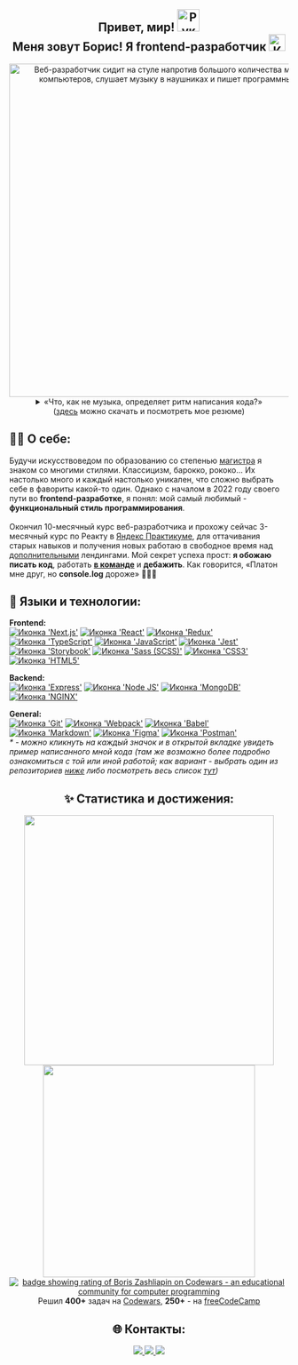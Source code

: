 <h2 align="center"><b>Привет, мир! <img src="https://emojipedia-us.s3.amazonaws.com/source/skype/289/victory-hand_270c-fe0f.png" width="40" alt="Рука в приветственном жесте">
<br>
  Меня зовут Борис! Я frontend-разработчик</b> <img src="https://i.pinimg.com/originals/a6/70/91/a67091c003173f3cd58801f345392dde.gif" alt="Кот, печатающий на клавиатуре ноутбука" width="30"></h2>
  
 <div align="center">
  <img src="https://media.tenor.com/qJ5evVs-_uUAAAAC/coding.gif" width="600" alt="Веб-разработчик сидит на стуле напротив большого количества мониторов компьютеров, слушает музыку в наушниках и пишет программный код">
  <br>
  <details><summary>&laquo;Что, как не музыка, определяет ритм написания кода?&raquo;</summary>
    
https://user-images.githubusercontent.com/108838349/215626451-8365718e-923b-46f3-861f-69494e9d5c49.mp4

  </details>
  (<a href="https://github.com/elrouss/elrouss/files/12128066/ZashliapinBD-frontend_ed21072023.pdf">здесь</a> можно скачать и посмотреть мое резюме)
</div>

<h2>🧘‍♂ О себе:</h2>
Будучи искусствоведом по образованию со степенью <a href="https://diploma.spbu.ru/gp/view?id=13325">магистра</a> я знаком со многими стилями. Классицизм, барокко, рококо... Их настолько много и каждый настолько уникален, что сложно выбрать себе в фавориты какой-то один. Однако с началом в 2022 году своего пути во <b>frontend-разработке</b>, я понял: мой самый любимый - <b>функциональный стиль программирования</b>.
<br>
<br>
Окончил 10-месячный курс веб-разработчика и прохожу сейчас 3-месячный курс по Реакту в <a href="https://practicum.yandex.ru/web/">Яндекс Практикуме</a><!--прохожу параллельно онлайн-курс &laquo;JavaScript/Front-end&raquo; от сообщества <a href="https://rs.school/">The Rolling Scopes</a> -->, для оттачивания старых навыков и получения новых работаю в свободное время над <a href="https://github.com/elrouss/competitive-project-team-1">дополнительными</a> лендингами. Мой секрет успеха прост: <b>я обожаю писать код</b>, работать <a href="https://github.com/Kumiho1/lubimovka"><b>в команде</b></a> и <b>дебажить</b>. Как говорится, &laquo;Платон мне друг, но <b>console.log</b> дороже&raquo; 🐞🔫😄

<br>

<h2>🔧 Языки и технологии:</h2>
<b>Frontend:</b>
<br>
<a href="https://github.com/elrouss/maximum-test-assignment/blob/main/pages/%5BbrandName%5D/%5Bid%5D.jsx"><img src="https://img.shields.io/badge/next.js-000000?style=for-the-badge&logo=nextdotjs&logoColor=white" alt="Иконка 'Next.js'"></a>
<a href="https://github.com/elrouss/react-mesto-auth/blob/main/src/components/App/App.js"><img src="https://img.shields.io/badge/React-20232A?style=for-the-badge&logo=react&logoColor=61DAFB" alt="Иконка 'React'"></a>
<a href="https://github.com/elrouss/react-burger/blob/main/src/services/features/order-details/reducer.jsx"><img src="https://img.shields.io/badge/Redux-593D88?style=for-the-badge&logo=redux&logoColor=white" alt="Иконка 'Redux'"></a>
<a href="https://github.com/Medical-Information/medical-information-frontend/blob/develop/src/utils/functions/shuffle-data.tsx"><img src="https://img.shields.io/badge/TypeScript-007ACC?style=for-the-badge&logo=typescript&logoColor=white" alt="Иконка 'TypeScript'"></a>
<a href="https://github.com/elrouss/competitive-project-team-1/blob/main/scripts/pages/index.js"><img src="https://img.shields.io/badge/JavaScript-323330?style=for-the-badge&logo=javascript&logoColor=F7DF1E" alt="Иконка 'JavaScript'"></a>
<a href=""><img src="https://img.shields.io/badge/Jest-C21325?style=for-the-badge&logo=jest&logoColor=white" alt="Иконка 'Jest'"></a>
<a href="https://github.com/Medical-Information/medical-information-frontend/blob/develop/src/components/cards/article-preview/article-preview.stories.tsx"><img src="https://img.shields.io/badge/storybook-FF4785?style=for-the-badge&logo=storybook&logoColor=white" alt="Иконка 'Storybook'"></a>
<a href="https://github.com/elrouss/movies-explorer-frontend/tree/main/src/sass"><img src="https://img.shields.io/badge/Sass-CC6699?style=for-the-badge&logo=sass&logoColor=white" alt="Иконка 'Sass (SCSS)'"></a>
<a href="https://github.com/Kumiho1/lubimovka/blob/main/blocks/footer/__container/footer__container.css"><img src="https://img.shields.io/badge/CSS3-1572B6?style=for-the-badge&logo=css3&logoColor=white" alt="Иконка 'СSS3'"></a>
<a href="https://github.com/elrouss/how-to-learn/blob/main/index.html"><img src="https://img.shields.io/badge/HTML5-E34F26?style=for-the-badge&logo=html5&logoColor=white" alt="Иконка 'HTML5'"></a>

<b>Backend:</b>
<br>
<a href="https://github.com/elrouss/express-mesto-gha/blob/main/app.js"><img src="https://img.shields.io/badge/Express.js-000000?style=for-the-badge&logo=express&logoColor=white" alt="Иконка 'Express'"></a>
<a href="https://github.com/elrouss/express-mesto-gha/blob/main/package.json"><img src="https://img.shields.io/badge/Node.js-339933?style=for-the-badge&logo=nodedotjs&logoColor=white" alt="Иконка 'Node JS'"></a>
<a href="https://github.com/elrouss/express-mesto-gha/blob/main/app.js"><img src="https://img.shields.io/badge/MongoDB-4EA94B?style=for-the-badge&logo=mongodb&logoColor=white" alt="Иконка 'MongoDB'"></a>
<a href=""><img src="https://img.shields.io/badge/Nginx-009639?style=for-the-badge&logo=nginx&logoColor=white" alt="Иконка 'NGINX'"></a>

<b>General:</b>
<br>
<a href="https://github.com/elrouss/competitive-project-team-1/network"><img src="https://img.shields.io/badge/GIT-E44C30?style=for-the-badge&logo=git&logoColor=white" alt="Иконка 'Git'"></a>
<a href="https://github.com/elrouss/mesto/blob/main/webpack.config.js"><img src="https://img.shields.io/badge/Webpack-8DD6F9?style=for-the-badge&logo=Webpack&logoColor=white" alt="Иконка 'Webpack'"></a>
<a href="https://github.com/elrouss/yandex_landing/blob/main/babel.config.js"><img src="https://img.shields.io/badge/Babel-F9DC3E?style=for-the-badge&logo=babel&logoColor=white" alt="Иконка 'Babel'"></a>
<a href="https://elrouss.github.io/rsschool-cv/cv"><img src="https://img.shields.io/badge/Markdown-000000?style=for-the-badge&logo=markdown&logoColor=white" alt="Иконка 'Markdown'"></a>
<a href="https://www.figma.com/file/kJFAe4gM4V1YT6uDrx4jpF/Month-of-Landings_external-link?t=bRw75piMibawBlDZ-6"><img src="https://img.shields.io/badge/Figma-F24E1E?style=for-the-badge&logo=figma&logoColor=white" alt="Иконка 'Figma'"></a>
<a href=""><img src="https://img.shields.io/badge/Postman-FF6C37?style=for-the-badge&logo=Postman&logoColor=white" alt="Иконка 'Postman'"></a>
<br>
<i>* - можно кликнуть на каждый значок и в открытой вкладке увидеть пример написанного мной кода (там же возможно более подробно ознакомиться с той или иной работой; как вариант - выбрать один из репозиториев <a href="https://github.com/elrouss#:~:text=Customize%20your%20pins-,Pinned,-react%2Dmesto%2Dauth">ниже</a> либо посмотреть весь список <a href="https://github.com/elrouss?tab=repositories">тут</a>)</i>

<!-- <h2>📈 В планах:</h2>
<b>Frontend:</b>
<br>
<a href=""><img src="https://img.shields.io/badge/postcss-DD3A0A?style=for-the-badge&logo=postcss&logoColor=white" alt="Иконка 'PostCSS'"></a>
<a href=""><img src="https://img.shields.io/badge/Vue.js-35495E?style=for-the-badge&logo=vuedotjs&logoColor=4FC08D" alt="Иконка 'Vue'"></a>
<br>
<b>General:</b>
<br>
<a href=""><img src="https://shureed.github.io/images/badge.png" alt="Иконка алгоритмов" width="80"></a> - на данный момент изучаю самостоятельно <b>алгоритмы</b> по книге <a href="https://github.com/egonSchiele/grokking_algorithms">Адитьи Бхаргавы</a> и закрепляю свой навык написанием <a href="https://codepen.io/collection/ExbBJg">кода</a> -->

<!-- <br> -->

<!-- <h2 align="center">:man_student: Образование:</h2>
<div align="center">

|<img width="240" src="https://user-images.githubusercontent.com/108838349/211216539-bbb602c4-897b-49dd-868c-2a83df4d720f.png" alt="Скан сертификата, подтверждающий участие Бориса Зашляпина в разработке лендинга по заказу команды HR (Human Resources) Яндекс Практикума">|<img src="https://user-images.githubusercontent.com/108838349/211216223-91733ab8-01a9-4414-a389-b7e2c70181b7.jpeg" width="240" alt="Скан сертификата, подтверждающий прохождение Борисом Зашляпиным интенсива онлайн-школы 'Айтилогия'">|<img src="https://user-images.githubusercontent.com/108838349/215734968-bc6395a5-4a45-4f99-96a6-6e09b457d01c.png" width="200" alt="Скан сертификата, выданного Санкт-Петербургским государственным университетом с подтверждением владения Борисом Зашляпиным английским языком на уровне B2">|
|---|---|---|
  |<div align="center"><a href="https://practicum.yandex.ru/">Сертификат</a> участия в разработке<br><a href="https://github.com/elrouss/yandex_landing">лендинга</a> для HR-команды Яндекс Практикума<br>(2022)</div>|<div align="center"><a href="https://itlogia.ru/">Сертификат</a> о прохождении<br>интенсива по теме <a href="https://github.com/elrouss/cars-hw">&laquo;Frontend Start&raquo;</a><br>(2022)</div>|<div align="center"><a href="https://spbu.ru/">Сертификат</a> о сдаче теста по<br>английскому языку (B2)<br>(2016)</div>| -->

<h2 align="center">✨ Статистика и достижения:</h2>
<div align="center">
  <a href="https://git.io/streak-stats"><img src="https://streak-stats.demolab.com?user=elrouss&theme=shades-of-purple&border_radius=1&date_format=%5BY%20%5DM%20j" width="450"/></a>
  <img src="https://github-readme-stats.vercel.app/api/top-langs/?username=elrouss&layout=compact&theme=shades-of-purple&langs_count=8" width="382"/>
<!--  <br>
  <a href="https://leetcode.com/elrouss/"><img width="450" src="https://leetcard.jacoblin.cool/elrouss?theme=nord&ext=heatmap" alt="Бейдж с достижениями на Leetcode"></a> -->
  <br>
  <a href="https://www.codewars.com/users/rsschool_e730e62b58c73d40"><img src="https://www.codewars.com/users/rsschool_e730e62b58c73d40/badges/large" alt="badge showing rating of Boris Zashliapin on Codewars - an educational community for computer programming"></a>
  <br>
  Решил <b>400+</b> задач на <a href="https://www.codewars.com/users/elrouss">Codewars</a>, <b>250+</b> - на <a href="https://www.freecodecamp.org/elrouss">freeCodeCamp</a>
</div>

<h2 align="center">🌐 Контакты:</h2>
<div align="center">
  <a href="https://t.me/elrouss">
    <img src="https://img.shields.io/badge/Telegram-blue?logo=telegram&logoColor=white&style=for-the-badge">
  </a>
  <a href="https://codepen.io/elrouss">
    <img src="https://img.shields.io/badge/CodePen-black?logo=codepen&logoColor=white&style=for-the-badge">
  </a>
  <a href="https://www.linkedin.com/in/frontend-elrouss/">
    <img src="https://img.shields.io/badge/LinkedIn-blue?logo=linkedin&logoColor=white&style=for-the-badge">
  </a>
</div>
